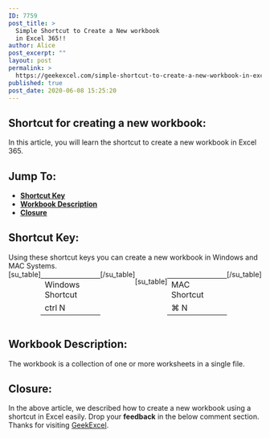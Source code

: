 ```yaml
---
ID: 7759
post_title: >
  Simple Shortcut to Create a New workbook
  in Excel 365!!
author: Alice
post_excerpt: ""
layout: post
permalink: >
  https://geekexcel.com/simple-shortcut-to-create-a-new-workbook-in-excel-365/
published: true
post_date: 2020-06-08 15:25:20
---
```

<h2>Shortcut for creating a new workbook:</h2>
In this article, you will learn the shortcut to create a new workbook in Excel 365.
<h2>Jump To:</h2>
<ul>
 	<li><strong><a href="#1">Shortcut Key</a></strong></li>
 	<li><strong><a href="#2">Workbook Description</a></strong></li>
 	<li><strong><a href="#3">Closure</a></strong></li>
</ul>
<h2 id="1">Shortcut Key:</h2>
Using these shortcut keys you can create a new workbook in Windows and MAC Systems.
<div style=" display: flex; ">
[su_table]
<table>
<tbody>
<tr>
<td>Windows Shortcut</td>
</tr>
<tr>
<td><span class="key-flex"><span class="win-key" style="width: 120px;"><span class="custom-span-key">ctrl</span></span> <span class="win-key"><span class="custom-span-key">N</span></span></span></td>
</tr>
</tbody>
</table>
[/su_table]

[su_table]
<table style="float: right;">
<tbody>
<tr>
<td>MAC Shortcut</td>
</tr>
<tr>
<td><span class="key-flex"><span class="mac-key"><span class="custom-span-key">⌘</span></span> <span class="mac-key"><span class="custom-span-key">N</span></span> </span></td>
</tr>
</tbody>
</table>
[/su_table]
</div>
<h2 id="2">Workbook Description:</h2>
The workbook is a collection of one or more worksheets in a single file.
<h2 id="3">Closure:</h2>
In the above article, we described how to create a new workbook using a shortcut in Excel easily. Drop your <strong>feedback</strong> in the below comment section. Thanks for visiting <a href="https://geekexcel.com/">GeekExcel</a>.